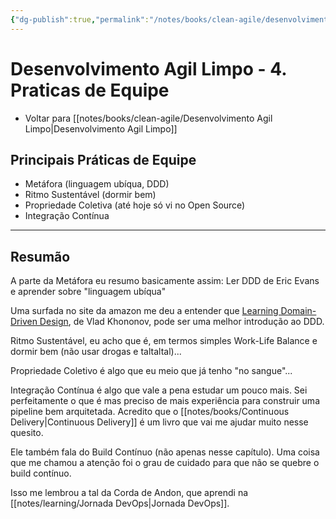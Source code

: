 ```yaml
---
{"dg-publish":true,"permalink":"/notes/books/clean-agile/desenvolvimento-agil-limpo-4-praticas-de-equipe/","dgHomeLink":true,"dgPassFrontmatter":false,"dgShowBacklinks":true,"dgShowLocalGraph":false}
---
```


# Desenvolvimento Agil Limpo - 4. Praticas de Equipe

- Voltar para [[notes/books/clean-agile/Desenvolvimento Agil Limpo|Desenvolvimento Agil Limpo]]


## Principais Práticas de Equipe

- Metáfora (linguagem ubíqua, DDD)
- Ritmo Sustentável (dormir bem)
- Propriedade Coletiva (até hoje só vi no Open Source)
- Integração Contínua

---

## Resumão

A parte da Metáfora eu resumo basicamente assim: Ler DDD de Eric Evans e aprender sobre "linguagem ubíqua"

Uma surfada no site da amazon me deu a entender que [Learning Domain-Driven Design](https://www.amazon.com.br/Learning-Domain-Driven-Design-English-Khononov-ebook/dp/B09J2CMJZY/), de Vlad Khononov, pode ser uma melhor introdução ao DDD.

Ritmo Sustentável, eu acho que é, em termos simples Work-Life Balance e dormir bem (não usar drogas e taltaltal)...

Propriedade Coletivo é algo que eu meio que já tenho "no sangue"...

Integração Contínua é algo que vale a pena estudar um pouco mais. Sei perfeitamente o que é mas preciso de mais experiência para construir uma pipeline bem arquitetada. Acredito que o [[notes/books/Continuous Delivery|Continuous Delivery]] é um livro que vai me ajudar muito nesse quesito.

Ele também fala do Build Contínuo (não apenas nesse capítulo). Uma coisa que me chamou a atenção foi o grau de cuidado para que não se quebre o build contínuo.

Isso me lembrou a tal da Corda de Andon, que aprendi na [[notes/learning/Jornada DevOps|Jornada DevOps]].